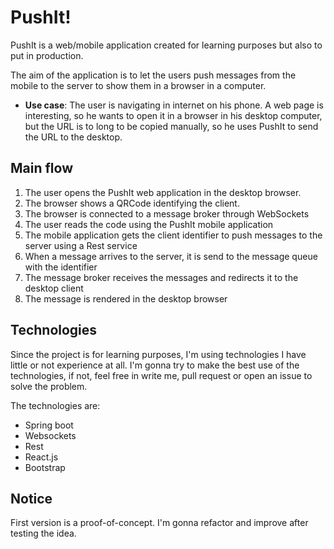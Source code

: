 # PushIt!
PushIt is a web/mobile application created for learning purposes but also to put in production.

The aim of the application is to let the users push messages from the mobile to the server to show them in a browser in a computer.

* __Use case__: The user is navigating in internet on his phone. A web page is interesting, so he wants to open it in a browser in his desktop computer, but the URL is to long to be copied manually, so he uses PushIt to send the URL  to the desktop.

## Main flow

1. The user opens the PushIt web application in the desktop browser.
2. The browser shows a QRCode identifying the client.
3. The browser is connected to a message broker through WebSockets
4. The user reads the code using the PushIt mobile application
5. The mobile application gets the client identifier to push messages to the server using a Rest service
6. When a message arrives to the server, it is send to the message queue with the identifier
7. The message broker receives the messages and redirects it to the desktop client
8. The message is rendered in the desktop browser

## Technologies

Since the project is for learning purposes, I'm using technologies I have little or not experience at all.
I'm gonna try to make the best use of the technologies, if not, feel free in write me, pull request or open an issue to solve the problem.

The technologies are:

* Spring boot
* Websockets
* Rest
* React.js
* Bootstrap

## Notice
First version is a proof-of-concept. I'm gonna refactor and improve after testing the idea.

